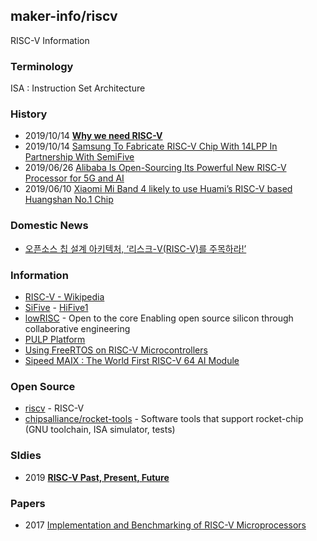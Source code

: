 ## maker-info/riscv
RISC-V Information

### Terminology
ISA : Instruction Set Architecture

### History
- 2019/10/14 [**Why we need RISC-V**](https://hackernoon.com/why-we-need-risc-v-f94e3929891b)
- 2019/10/14 [Samsung To Fabricate RISC-V Chip With 14LPP In Partnership With SemiFive](https://wccftech.com/samsung-risc-v-chip-14nm/)
- 2019/06/26 [Alibaba Is Open-Sourcing Its Powerful New RISC-V Processor for 5G and AI](https://medium.com/syncedreview/alibaba-is-open-sourcing-its-powerful-new-risc-v-processor-for-5g-and-ai-dcb6f4eebbc4)
- 2019/06/10 [Xiaomi Mi Band 4 likely to use Huami’s RISC-V based Huangshan No.1 Chip](https://www.gizmochina.com/2019/06/10/xiaomi-mi-band-4-likely-to-use-huamis-risc-v-based-huangshan-no-1-chip/)


### Domestic News
- [오픈소스 칩 설계 아키텍처, ‘리스크-V(RISC-V)를 주목하라!’](http://www.itbiznews.com/news/articleView.html?idxno=14524)


### Information
- [RISC-V - Wikipedia](https://en.wikipedia.org/wiki/RISC-V)
- [SiFive](https://www.sifive.com/) - [HiFive1](https://www.sifive.com/boards/hifive1)
- [lowRISC](https://www.lowrisc.org/) - Open to the core Enabling open source silicon through collaborative engineering
- [PULP Platform](https://pulp-platform.org/)
- [Using FreeRTOS on RISC-V Microcontrollers](https://www.freertos.org/Using-FreeRTOS-on-RISC-V.html)
- [Sipeed MAIX : The World First RISC-V 64 AI Module](https://www.indiegogo.com/projects/sipeed-maix-the-world-first-risc-v-64-ai-module#/)



### Open Source
- [riscv](https://github.com/riscv) - RISC-V
- [chipsalliance/rocket-tools](https://github.com/chipsalliance/rocket-tools) - Software tools that support rocket-chip (GNU toolchain, ISA simulator, tests)


### Sldies
- 2019 [**RISC-V Past, Present, Future**](https://syntacore.com/media/riscv_moscow_2019/RISC-V%20Foundation%20State%20of%20the%20Union_Krste.pdf)

### Papers
- 2017 [Implementation and Benchmarking of RISC-V Microprocessors](https://www.csem.ch/Doc.aspx?id=49372)




